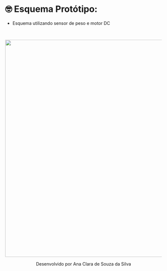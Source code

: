 # 🤓 Esquema Protótipo:

- Esquema utilizando sensor de peso e motor DC
<br>

<p align="center">
<img src="https://github.com/user-attachments/assets/e5a898a2-3aa3-4224-9580-983536c9c038" width="700px" border="0" >
  <p align="center">
  <a> Desenvolvido por Ana Clara de Souza da Silva <a>
</p>
<br><br>
